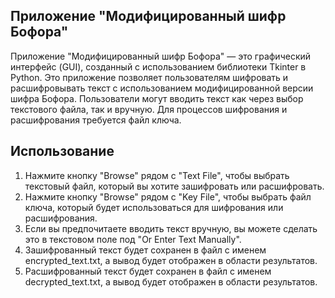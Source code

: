 ## Приложение "Модифицированный шифр Бофора"
Приложение "Модифицированный шифр Бофора" — это графический интерфейс (GUI), созданный с использованием библиотеки Tkinter в Python. Это приложение позволяет пользователям шифровать и расшифровывать текст с использованием модифицированной версии шифра Бофора. Пользователи могут вводить текст как через выбор текстового файла, так и вручную. Для процессов шифрования и расшифрования требуется файл ключа.

## Использование
1. Нажмите кнопку "Browse" рядом с "Text File", чтобы выбрать текстовый файл, который вы хотите зашифровать или расшифровать.
2. Нажмите кнопку "Browse" рядом с "Key File", чтобы выбрать файл ключа, который будет использоваться для шифрования или расшифрования.
3. Если вы предпочитаете вводить текст вручную, вы можете сделать это в текстовом поле под "Or Enter Text Manually".
4. Зашифрованный текст будет сохранен в файл с именем encrypted_text.txt, а вывод будет отображен в области результатов.
5. Расшифрованный текст будет сохранен в файл с именем decrypted_text.txt, а вывод будет отображен в области результатов.
